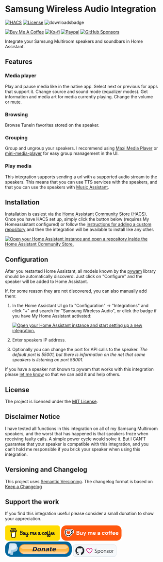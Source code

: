 # Samsung Wireless Audio Integration

[![HACS][hacsbadge]][hacslink]
[![License][licensebadge]][licenselink]
![downloadsbadge]

[![Buy Me A Coffee][coffeebadge]][coffeelink]
[![Ko-fi][kofibadge]][kofilink]
[![Paypal][paypalbadge]][paypallink]
[![GitHub Sponsors][githubsponsorsbadge]][githubsponsorslink]

Integrate your Samsung Multiroom speakers and soundbars in Home Assistant.
## Features

### Media player
Play and pause media like in the native app. Select next or previous for apps that support it. Change source and sound mode (equalizer modes). Get information and media art for media currently playing. Change the volume or mute.

### Browsing
Browse TuneIn favorites stored on the speaker.

### Grouping
Group and ungroup your speakers. I recommend using [Maxi Media Player](https://github.com/punxaphil/maxi-media-player) or [mini-media-player](https://github.com/kalkih/mini-media-player?tab=readme-ov-file#speaker-group-management) for easy group management in the UI.

### Play media
This integration supports sending a url with a supported audio stream to the speakers. This means that you can use TTS services with the speakers, and that you can use the speakers with [Music Assistant](https://www.music-assistant.io/).


## Installation

Installation is easiest via the [Home Assistant Community Store (HACS)](https://hacs.xyz/). Once you have HACS set up, simply click the button below (requires My Homeassistant configured) or follow the [instructions for adding a custom repository](https://hacs.xyz/docs/faq/custom_repositories) and then the integration will be available to install like any other.

[![Open your Home Assistant instance and open a repository inside the Home Assistant Community Store.](https://my.home-assistant.io/badges/hacs_repository.svg)](https://my.home-assistant.io/redirect/hacs_repository/?owner=Strixx76&repository=samsungwam&category=integration)

## Configuration

After you restarted Home Assistant, all models known by the [pywam](https://github.com/Strixx76/pywam) library should be automatically discoverd. Just click on "Configure" and the speaker will be added to Home Assistant.

If, for some reason they are not discovered, you can also manually add them:

1. In the Home Assistant UI go to "Configuration" -> "Integrations" and click "+" and search for "Samsung Wireless Audio", or click the badge if you have My Home Assistant activated:

   [![Open your Home Assistant instance and start setting up a new integration.][mybadge]][mylink]
1. Enter speakers IP address.
1. Optionally you can change the port for API calls to the speaker. _The default port is 55001, but there is information on the net that some speakers is listening on port 56001._

If you have a speaker not known to pywam that works with this integration please [let me know](https://github.com/Strixx76/pywam/issues) so that we can add it and help others.

## License

The project is licensed under the [MIT License](https://opensource.org/licenses/MIT).

## Disclaimer Notice

I have tested all functions in this integration on all of my Samsung Multiroom speakers, and the worst that has happened is that speakers froze when receiving faulty calls. A simple power cycle would solve it.
But I CAN’T guarantee that your speaker is compatible with this integration, and you can’t hold me responsible if you brick your speaker when using this integration.

## Versioning and Changelog

This project uses [Semantic Versioning](https://semver.org/spec/v2.0.0.html).
The changelog format is based on [Keep a Changelog](https://keepachangelog.com/en/1.0.0/)

## Support the work

If you find this integration useful please consider a small donation to show your appreciation.

[![Buy Me A Coffee][coffeebutton]][coffeelink]
[![Ko-fi][kofibutton]][kofilink]
[![Paypal][paypalbutton]][paypallink]
[![GitHub Sponsors][githubsponsorsbutton]][githubsponsorslink]



[hacslink]: https://hacs.xyz
[hacsbadge]: https://img.shields.io/badge/HACS-Custom-41BDF5.svg
[licensebadge]: https://img.shields.io/badge/licens-MIT-41BDF5.svg
[licenselink]: LICENSE.txt
[downloadsbadge]: https://img.shields.io/github/downloads/Strixx76/samsungwam/latest/total?label=downloads&color=41BDF5
[mylink]: https://my.home-assistant.io/redirect/config_flow_start/?domain=samsungwam
[mybadge]: https://my.home-assistant.io/badges/config_flow_start.svg

[coffeelink]: https://www.buymeacoffee.com/76strixx
[coffeebadge]: https://img.shields.io/badge/Buy_Me_A_Coffee-Donate-ffdc02?logo=buymeacoffee&logoColor=white
[coffeebutton]: ./.github/assets/coffee.png
[kofilink]: https://ko-fi.com/strixx76
[kofibadge]: https://img.shields.io/badge/Ko--fi-Donate-ff5a16?logo=kofi&logoColor=white
[kofibutton]: ./.github/assets/ko-fi.png
[paypallink]: https://www.paypal.com/donate/?hosted_button_id=XAWX4FG9FJW6Q
[paypalbadge]: https://img.shields.io/badge/Paypal-Donate-0070ba?logo=paypal&logoColor=white
[paypalbutton]: ./.github/assets/paypal.png
[githubsponsorslink]: https://github.com/sponsors/Strixx76
[githubsponsorsbadge]: https://img.shields.io/badge/GitHub_Sponsors-Donate-ea4aaa?logo=github&logoColor=white
[githubsponsorsbutton]: ./.github/assets/github.png

